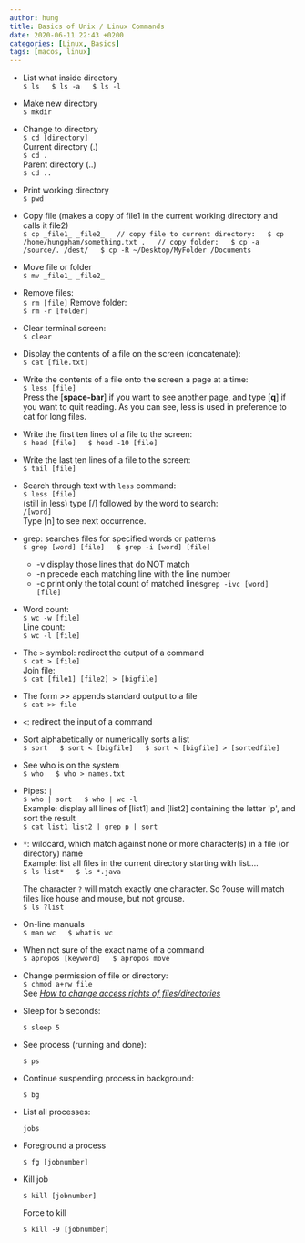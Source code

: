 ```yaml
---
author: hung
title: Basics of Unix / Linux Commands
date: 2020-06-11 22:43 +0200
categories: [Linux, Basics]
tags: [macos, linux]
---
```


*   List what inside directory  
    `$ ls  
    $ ls -a  
    $ ls -l`
*   Make new directory  
    `$ mkdir`
*   Change to directory  
    `$ cd [directory]`  
    Current directory (.)  
    `$ cd .`  
    Parent directory (..)  
    `$ cd ..`
*   Print working directory  
    `$ pwd`
*   Copy file (makes a copy of file1 in the current working directory and calls it file2)  
    `$ cp _file1_ _file2_  
    // copy file to current directory:  
    $ cp /home/hungpham/something.txt .  
    // copy folder:  
    $ cp -a /source/. /dest/  
    $ cp -R ~/Desktop/MyFolder /Documents`
*   Move file or folder  
    `$ mv _file1_ _file2_`
*   Remove files:  
    `$ rm [file]` Remove folder:  
    `$ rm -r [folder]`
*   Clear terminal screen:  
    `$ clear`
*   Display the contents of a file on the screen (concatenate):  
    `$ cat [file.txt]`
*   Write the contents of a file onto the screen a page at a time:  
    `$ less [file]`  
    Press the [**space-bar**] if you want to see another page, and type [**q**] if you want to quit reading. As you can see, less is used in preference to cat for long files.

*   Write the first ten lines of a file to the screen:  
    `$ head [file]  
    $ head -10 [file]`
*   Write the last ten lines of a file to the screen:  
    `$ tail [file]`
*   Search through text with `less` command:  
    `$ less [file]`  
    (still in less) type [/] followed by the word to search:  
    `/[word]`  
    Type [n] to see next occurrence.

*   grep: searches files for specified words or patterns  
    `$ grep [word] [file]  
    $ grep -i [word] [file]`
    *   -v display those lines that do NOT match
    *   -n precede each matching line with the line number
    *   -c print only the total count of matched lines`grep -ivc [word] [file]`
*   Word count:  
    `$ wc -w [file]`  
    Line count:  
    `$ wc -l [file]`
*   The `>` symbol: redirect the output of a command  
    `$ cat > [file]`  
    Join file:  
    `$ cat [file1] [file2] > [bigfile]`
*   The form >> appends standard output to a file  
    `$ cat >> file`
*   `<`: redirect the input of a command
*   Sort alphabetically or numerically sorts a list  
    `$ sort  
    $ sort < [bigfile]  
    $ sort < [bigfile] > [sortedfile]`
*   See who is on the system  
    `$ who  
    $ who > names.txt  
    `
*   Pipes: `|`  
    `$ who | sort  
    $ who | wc -l`  
    Example: display all lines of [list1] and [list2] containing the letter 'p', and sort the result  
    `$ cat list1 list2 | grep p | sort`
*   `*`: wildcard, which match against none or more character(s) in a file (or directory) name  
    Example: list all files in the current directory starting with list....  
    `$ ls list*  
    $ ls *.java`  

    The character `?` will match exactly one character. So ?ouse will match files like house and mouse, but not grouse.  
    `$ ls ?list`
*   On-line manuals  
    `$ man wc  
    $ whatis wc`
*   When not sure of the exact name of a command  
    `$ apropos [keyword]  
    $ apropos move`
*   Change permission of file or directory:  
    `$ chmod a+rw file`  
    See [_<u>How to change access rights of files/directories</u>_](/unix-linux/access-rights)
*   Sleep for 5 seconds:

    `$ sleep 5`
*   See process (running and done):

    `$ ps`
*   Continue suspending process in background:

    `$ bg`
*   List all processes:

    `jobs`
*   Foreground a process

    `$ fg [jobnumber]`
*   Kill job

    `$ kill [jobnumber]`

    Force to kill

    `$ kill -9 [jobnumber]`